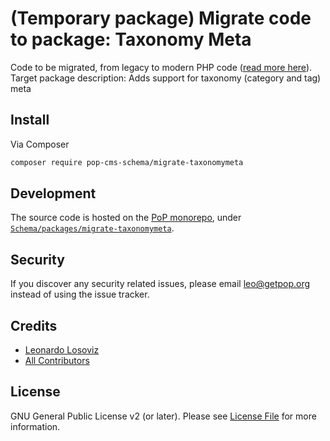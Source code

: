 # (Temporary package) Migrate code to package: Taxonomy Meta

Code to be migrated, from legacy to modern PHP code ([read more here](https://github.com/leoloso/PoP#codebase-migration)). Target package description:  Adds support for taxonomy (category and tag) meta

## Install

Via Composer

``` bash
composer require pop-cms-schema/migrate-taxonomymeta
```

## Development

The source code is hosted on the [PoP monorepo](https://github.com/leoloso/PoP), under [`Schema/packages/migrate-taxonomymeta`](https://github.com/leoloso/PoP/tree/master/layers/Schema/packages/migrate-taxonomymeta).

## Security

If you discover any security related issues, please email leo@getpop.org instead of using the issue tracker.

## Credits

- [Leonardo Losoviz][link-author]
- [All Contributors][link-contributors]

## License

GNU General Public License v2 (or later). Please see [License File](LICENSE.md) for more information.

[ico-version]: https://img.shields.io/packagist/v/pop-cms-schema/taxonomymeta.svg?style=flat-square
[ico-license]: https://img.shields.io/badge/license-GPLv2-brightgreen.svg?style=flat-square
[ico-travis]: https://img.shields.io/travis/pop-cms-schema/taxonomymeta/master.svg?style=flat-square
[ico-scrutinizer]: https://img.shields.io/scrutinizer/coverage/g/pop-cms-schema/taxonomymeta.svg?style=flat-square
[ico-code-quality]: https://img.shields.io/scrutinizer/g/pop-cms-schema/taxonomymeta.svg?style=flat-square
[ico-downloads]: https://img.shields.io/packagist/dt/pop-cms-schema/taxonomymeta.svg?style=flat-square

[link-packagist]: https://packagist.org/packages/pop-cms-schema/taxonomymeta
[link-travis]: https://travis-ci.org/pop-cms-schema/taxonomymeta
[link-scrutinizer]: https://scrutinizer-ci.com/g/pop-cms-schema/taxonomymeta/code-structure
[link-code-quality]: https://scrutinizer-ci.com/g/pop-cms-schema/taxonomymeta
[link-downloads]: https://packagist.org/packages/pop-cms-schema/taxonomymeta
[link-author]: https://github.com/leoloso
[link-contributors]: ../../../../../../contributors
